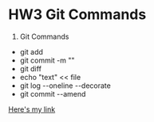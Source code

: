 # HW3 Git Commands

1. Git Commands
+ git add <filename>
+ git commit -m ""
+ git diff
+ echo "text" << file
+ git log --oneline --decorate
+ git commit --amend

[Here's my link](http://www.google.com)
